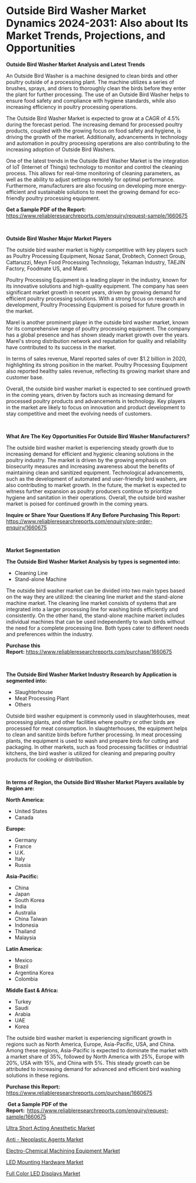 <p><h1>Outside Bird Washer Market Dynamics 2024-2031: Also about Its Market Trends, Projections, and Opportunities</h1></p><p><strong>Outside Bird Washer Market Analysis and Latest Trends</strong></p>
<p><p>An Outside Bird Washer is a machine designed to clean birds and other poultry outside of a processing plant. The machine utilizes a series of brushes, sprays, and driers to thoroughly clean the birds before they enter the plant for further processing. The use of an Outside Bird Washer helps to ensure food safety and compliance with hygiene standards, while also increasing efficiency in poultry processing operations.</p><p>The Outside Bird Washer Market is expected to grow at a CAGR of 4.5% during the forecast period. The increasing demand for processed poultry products, coupled with the growing focus on food safety and hygiene, is driving the growth of the market. Additionally, advancements in technology and automation in poultry processing operations are also contributing to the increasing adoption of Outside Bird Washers.</p><p>One of the latest trends in the Outside Bird Washer Market is the integration of IoT (Internet of Things) technology to monitor and control the cleaning process. This allows for real-time monitoring of cleaning parameters, as well as the ability to adjust settings remotely for optimal performance. Furthermore, manufacturers are also focusing on developing more energy-efficient and sustainable solutions to meet the growing demand for eco-friendly poultry processing equipment.</p></p>
<p><strong>Get a Sample PDF of the Report:&nbsp;</strong> <a href="https://www.reliableresearchreports.com/enquiry/request-sample/1660675">https://www.reliableresearchreports.com/enquiry/request-sample/1660675</a></p>
<p>&nbsp;</p>
<p><strong>Outside Bird Washer Major Market Players</strong></p>
<p><p>The outside bird washer market is highly competitive with key players such as Poultry Processing Equipment, Nosaz Sanat, Drobtech, Connect Group, Cattaruzzi, Meyn Food Processing Technology, Tekaman Industry, TAEJIN Factory, Foodmate US, and Marel. </p><p>Poultry Processing Equipment is a leading player in the industry, known for its innovative solutions and high-quality equipment. The company has seen significant market growth in recent years, driven by growing demand for efficient poultry processing solutions. With a strong focus on research and development, Poultry Processing Equipment is poised for future growth in the market.</p><p>Marel is another prominent player in the outside bird washer market, known for its comprehensive range of poultry processing equipment. The company has a global presence and has shown steady market growth over the years. Marel's strong distribution network and reputation for quality and reliability have contributed to its success in the market.</p><p>In terms of sales revenue, Marel reported sales of over $1.2 billion in 2020, highlighting its strong position in the market. Poultry Processing Equipment also reported healthy sales revenue, reflecting its growing market share and customer base.</p><p>Overall, the outside bird washer market is expected to see continued growth in the coming years, driven by factors such as increasing demand for processed poultry products and advancements in technology. Key players in the market are likely to focus on innovation and product development to stay competitive and meet the evolving needs of customers.</p></p>
<p>&nbsp;</p>
<p><strong>What Are The Key Opportunities For Outside Bird Washer Manufacturers?</strong></p>
<p><p>The outside bird washer market is experiencing steady growth due to increasing demand for efficient and hygienic cleaning solutions in the poultry industry. The market is driven by the growing emphasis on biosecurity measures and increasing awareness about the benefits of maintaining clean and sanitized equipment. Technological advancements, such as the development of automated and user-friendly bird washers, are also contributing to market growth. In the future, the market is expected to witness further expansion as poultry producers continue to prioritize hygiene and sanitation in their operations. Overall, the outside bird washer market is poised for continued growth in the coming years.</p></p>
<p><strong>Inquire or Share Your Questions If Any Before Purchasing This Report:</strong> <a href="https://www.reliableresearchreports.com/enquiry/pre-order-enquiry/1660675">https://www.reliableresearchreports.com/enquiry/pre-order-enquiry/1660675</a></p>
<p>&nbsp;</p>
<p><strong>Market Segmentation</strong></p>
<p><strong>The Outside Bird Washer Market Analysis by types is segmented into:</strong></p>
<p><ul><li>Cleaning Line</li><li>Stand-alone Machine</li></ul></p>
<p><p>The outside bird washer market can be divided into two main types based on the way they are utilized: the cleaning line market and the stand-alone machine market. The cleaning line market consists of systems that are integrated into a larger processing line for washing birds efficiently and consistently. On the other hand, the stand-alone machine market includes individual machines that can be used independently to wash birds without the need for a complete processing line. Both types cater to different needs and preferences within the industry.</p></p>
<p><strong>Purchase this Report:&nbsp;</strong><a href="https://www.reliableresearchreports.com/purchase/1660675">https://www.reliableresearchreports.com/purchase/1660675</a></p>
<p>&nbsp;</p>
<p><strong>The Outside Bird Washer Market Industry Research by Application is segmented into:</strong></p>
<p><ul><li>Slaughterhouse</li><li>Meat Processing Plant</li><li>Others</li></ul></p>
<p><p>Outside bird washer equipment is commonly used in slaughterhouses, meat processing plants, and other facilities where poultry or other birds are processed for meat consumption. In slaughterhouses, the equipment helps to clean and sanitize birds before further processing. In meat processing plants, the equipment is used to wash and prepare birds for cutting and packaging. In other markets, such as food processing facilities or industrial kitchens, the bird washer is utilized for cleaning and preparing poultry products for cooking or distribution.</p></p>
<p>&nbsp;</p>
<p><strong>In terms of Region, the Outside Bird Washer Market Players available by Region are:</strong></p>
<p>
    <p> <strong> North America: </strong>
        <ul>
            <li>United States</li>
            <li>Canada</li>
        </ul>
        </p> 
    <p> <strong> Europe: </strong>
        <ul>
            <li>Germany</li>
            <li>France</li>
            <li>U.K.</li>
            <li>Italy</li>
            <li>Russia</li>
        </ul>
        </p> 
    <p> <strong> Asia-Pacific: </strong>
        <ul>
            <li>China</li>
            <li>Japan</li>
            <li>South Korea</li>
            <li>India</li>
            <li>Australia</li>
            <li>China Taiwan</li>
            <li>Indonesia</li>
            <li>Thailand</li>
            <li>Malaysia</li>
        </ul>
        </p> 
    <p> <strong> Latin America: </strong>
        <ul>
            <li>Mexico</li>
            <li>Brazil</li>
            <li>Argentina Korea</li>
            <li>Colombia</li>
        </ul>
        </p> 
    <p> <strong> Middle East & Africa: </strong>
        <ul>
            <li>Turkey</li>
            <li>Saudi</li>
            <li>Arabia</li>
            <li>UAE</li>
            <li>Korea</li>
        </ul>
    </p>
    </p>
<p><p>The outside bird washer market is experiencing significant growth in regions such as North America, Europe, Asia-Pacific, USA, and China. Among these regions, Asia-Pacific is expected to dominate the market with a market share of 35%, followed by North America with 25%, Europe with 20%, USA with 15%, and China with 5%. This steady growth can be attributed to increasing demand for advanced and efficient bird washing solutions in these regions.</p></p>
<p><strong>Purchase this Report: </strong><a href="https://www.reliableresearchreports.com/purchase/1660675">https://www.reliableresearchreports.com/purchase/1660675</a></p>
<p>&nbsp;<strong>Get a Sample PDF of the Report:&nbsp;&nbsp;</strong><a href="https://www.reliableresearchreports.com/enquiry/request-sample/1660675">https://www.reliableresearchreports.com/enquiry/request-sample/1660675</a></p>
<p><strong></strong></p>
<p><p><a href="https://github.com/beatblasta/Market-Research-Report-List-2/blob/main/ultra-short-acting-anesthetic-market.md">Ultra Short Acting Anesthetic Market</a></p><p><a href="https://meowing-canidae-761.notion.site/Anti-Neoplastic-Agents-Market-Size-Reflecting-a-Forecast-Till-2031-Market-By-Type-By-Application-53b46a73214643e898b4ad71981a1118">Anti - Neoplastic Agents Market</a></p><p><a href="https://github.com/angelajermaine/Market-Research-Report-List-2/blob/main/electro-chemical-machining-equipment-market.md">Electro-Chemical Machining Equipment Market</a></p><p><a href="https://view.publitas.com/reportprime-1/led-mounting-hardware-market-size-furnishes-valuable-information-encompassing-market-share-market-trends-and-projections-spanning-from-2024-to-2031/">LED Mounting Hardware Market</a></p><p><a href="https://view.publitas.com/reportprime-1/full-color-led-displays-market-share-market-new-trends-analysis-report-by-type-by-application-by-end-use-by-region-and-segment-forecasts-2024-2031/">Full Color LED Displays Market</a></p></p>